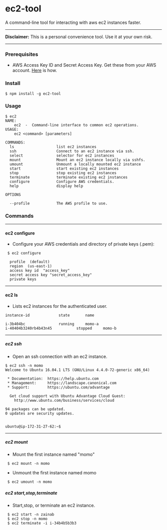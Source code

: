 # ec2-tool

A command-line tool for interacting with aws ec2 instances faster.

***

**Disclaimer:** This is a personal convenience tool. Use it at your own risk.

***

### Prerequisites

* AWS Access Key ID and Secret Access Key. Get these from your AWS account. [Here](http://docs.aws.amazon.com/IAM/latest/UserGuide/id_credentials_access-keys.html#Using_CreateAccessKey) is how.


### Install

```
$ npm install -g ec2-tool
```

### Usage



```
$ ec2
NAME:
    ec2  -  Command-line interface to common ec2 operations.
USAGE:
    ec2 <command> [parameters]

COMMANDS:
  ls                   list ec2 instances
  ssh                  Connect to an ec2 instance via ssh.
  select               selector for ec2 instances
  mount                Mount an ec2 instance locally via sshfs.
  umount               Unmount a locally mounted ec2 instance
  start                start existing ec2 instances
  stop                 stop existing ec2 instances
  terminate            terminate existing ec2 instances
  configure            Configure AWS credentials.
  help                 display help

OPTIONS

  --profile            The AWS profile to use.

```


### Commands

***



#### ec2 configure

* Configure your AWS credentials and directory of private keys (.pem):


```
 $ ec2 configure

  profile  (default) 
  region  (us-east-1) 
  access key id  "access_key"
  secret access key "secret_access_key"  
  private keys  

```




***


#### ec2 ls 

* Lists ec2 instances for the authenticated user.

```
instance-id				state		name	

i-3b404bc				running		momo-a
i-40404b3240rb4b43n45			stopped		momo-b

```

***

##### ec2 ssh

* Open an ssh connection with an ec2 instance.

```
$ ec2 ssh -n momo
Welcome to Ubuntu 16.04.1 LTS (GNU/Linux 4.4.0-72-generic x86_64)

 * Documentation:  https://help.ubuntu.com
 * Management:     https://landscape.canonical.com
 * Support:        https://ubuntu.com/advantage

  Get cloud support with Ubuntu Advantage Cloud Guest:
    http://www.ubuntu.com/business/services/cloud

94 packages can be updated.
0 updates are security updates.


ubuntu@ip-172-31-27-62:~$ 
```


***

##### ec2 mount

* Mount the first instance named "momo"

```
 $ ec2 mount -n momo
```

* Unmount the first instance named momo


```
 $ ec2 umount -n momo
```


##### ec2 start,stop,terminate

* Start,stop, or terminate an ec2 instance.

```
 $ ec2 start -n zainab
 $ ec2 stop -n momo
 $ ec2 terminate -i i-34b4b5b3b3
```

